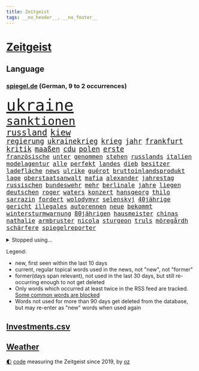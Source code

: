 ```yaml
---
title: Zeitgeist
tags: __no_header__, __no_footer__
---
```


# [Zeitgeist](https://oliz.io/zeitgeist/)

## Language

<h3><a href="https://www.spiegel.de" target="_blank">spiegel.de</a> (German, 9 to 2 occurrences)</h3>
<p style="font-family:monospace">
<span style="font-size:32pt"><a href="news_links.html#ukraine" class="current">ukraine</a></span>
<br>
<span style="font-size:23pt"><a href="news_links.html#sanktionen" class="current">sanktionen</a></span>
<br>
<span style="font-size:17pt"><a href="news_links.html#russland" class="current">russland</a></span>
<span style="font-size:17pt"><a href="news_links.html#kiew" class="current">kiew</a></span>
<br>
<span style="font-size:14pt"><a href="news_links.html#regierung" class="current">regierung</a></span>
<span style="font-size:14pt"><a href="news_links.html#ukrainekrieg" class="current">ukrainekrieg</a></span>
<span style="font-size:14pt"><a href="news_links.html#krieg" class="current">krieg</a></span>
<span style="font-size:14pt"><a href="news_links.html#jahr" class="current">jahr</a></span>
<span style="font-size:14pt"><a href="news_links.html#frankfurt" class="current">frankfurt</a></span>
<span style="font-size:14pt"><a href="news_links.html#kritik" class="current">kritik</a></span>
<span style="font-size:14pt"><a href="news_links.html#maaßen" class="current">maaßen</a></span>
<span style="font-size:14pt"><a href="news_links.html#cdu" class="current">cdu</a></span>
<span style="font-size:14pt"><a href="news_links.html#polen" class="current">polen</a></span>
<span style="font-size:14pt"><a href="news_links.html#erste" class="current">erste</a></span>
<br>
<span style="font-size:12pt"><a href="news_links.html#französische" class="current">französische</a></span>
<span style="font-size:12pt"><a href="news_links.html#unter" class="current">unter</a></span>
<span style="font-size:12pt"><a href="news_links.html#genommen" class="current">genommen</a></span>
<span style="font-size:12pt"><a href="news_links.html#stehen" class="current">stehen</a></span>
<span style="font-size:12pt"><a href="news_links.html#russlands" class="current">russlands</a></span>
<span style="font-size:12pt"><a href="news_links.html#italien" class="current">italien</a></span>
<span style="font-size:12pt"><a href="news_links.html#modelagentur" class="new">modelagentur</a></span>
<span style="font-size:12pt"><a href="news_links.html#alle" class="current">alle</a></span>
<span style="font-size:12pt"><a href="news_links.html#perfekt" class="current">perfekt</a></span>
<span style="font-size:12pt"><a href="news_links.html#landes" class="current">landes</a></span>
<span style="font-size:12pt"><a href="news_links.html#dieb" class="current">dieb</a></span>
<span style="font-size:12pt"><a href="news_links.html#besitzer" class="current">besitzer</a></span>
<span style="font-size:12pt"><a href="news_links.html#ladefläche" class="new">ladefläche</a></span>
<span style="font-size:12pt"><a href="news_links.html#news" class="current">news</a></span>
<span style="font-size:12pt"><a href="news_links.html#ulrike" class="new">ulrike</a></span>
<span style="font-size:12pt"><a href="news_links.html#guérot" class="new">guérot</a></span>
<span style="font-size:12pt"><a href="news_links.html#bruttoinlandsprodukt" class="current">bruttoinlandsprodukt</a></span>
<span style="font-size:12pt"><a href="news_links.html#lage" class="current">lage</a></span>
<span style="font-size:12pt"><a href="news_links.html#oberstaatsanwalt" class="current">oberstaatsanwalt</a></span>
<span style="font-size:12pt"><a href="news_links.html#mafia" class="current">mafia</a></span>
<span style="font-size:12pt"><a href="news_links.html#alexander" class="current">alexander</a></span>
<span style="font-size:12pt"><a href="news_links.html#jahrestag" class="current">jahrestag</a></span>
<span style="font-size:12pt"><a href="news_links.html#russischen" class="current">russischen</a></span>
<span style="font-size:12pt"><a href="news_links.html#bundeswehr" class="current">bundeswehr</a></span>
<span style="font-size:12pt"><a href="news_links.html#mehr" class="current">mehr</a></span>
<span style="font-size:12pt"><a href="news_links.html#berlinale" class="new">berlinale</a></span>
<span style="font-size:12pt"><a href="news_links.html#jahre" class="current">jahre</a></span>
<span style="font-size:12pt"><a href="news_links.html#liegen" class="current">liegen</a></span>
<span style="font-size:12pt"><a href="news_links.html#deutschen" class="current">deutschen</a></span>
<span style="font-size:12pt"><a href="news_links.html#roger" class="new">roger</a></span>
<span style="font-size:12pt"><a href="news_links.html#waters" class="new">waters</a></span>
<span style="font-size:12pt"><a href="news_links.html#konzert" class="current">konzert</a></span>
<span style="font-size:12pt"><a href="news_links.html#hansgeorg" class="current">hansgeorg</a></span>
<span style="font-size:12pt"><a href="news_links.html#thilo" class="new">thilo</a></span>
<span style="font-size:12pt"><a href="news_links.html#sarrazin" class="new">sarrazin</a></span>
<span style="font-size:12pt"><a href="news_links.html#fordert" class="current">fordert</a></span>
<span style="font-size:12pt"><a href="news_links.html#wolodymyr" class="current">wolodymyr</a></span>
<span style="font-size:12pt"><a href="news_links.html#selenskyj" class="current">selenskyj</a></span>
<span style="font-size:12pt"><a href="news_links.html#40jährige" class="current">40jährige</a></span>
<span style="font-size:12pt"><a href="news_links.html#gericht" class="current">gericht</a></span>
<span style="font-size:12pt"><a href="news_links.html#illegales" class="current">illegales</a></span>
<span style="font-size:12pt"><a href="news_links.html#autorennen" class="new">autorennen</a></span>
<span style="font-size:12pt"><a href="news_links.html#neue" class="current">neue</a></span>
<span style="font-size:12pt"><a href="news_links.html#bekommt" class="current">bekommt</a></span>
<span style="font-size:12pt"><a href="news_links.html#wintersturmwarnung" class="new">wintersturmwarnung</a></span>
<span style="font-size:12pt"><a href="news_links.html#80jährigen" class="new">80jährigen</a></span>
<span style="font-size:12pt"><a href="news_links.html#hausmeister" class="new">hausmeister</a></span>
<span style="font-size:12pt"><a href="news_links.html#chinas" class="current">chinas</a></span>
<span style="font-size:12pt"><a href="news_links.html#nathalie" class="current">nathalie</a></span>
<span style="font-size:12pt"><a href="news_links.html#armbruster" class="current">armbruster</a></span>
<span style="font-size:12pt"><a href="news_links.html#nicola" class="current">nicola</a></span>
<span style="font-size:12pt"><a href="news_links.html#sturgeon" class="current">sturgeon</a></span>
<span style="font-size:12pt"><a href="news_links.html#truls" class="new">truls</a></span>
<span style="font-size:12pt"><a href="news_links.html#möregårdh" class="new">möregårdh</a></span>
<span style="font-size:12pt"><a href="news_links.html#schärfere" class="current">schärfere</a></span>
<span style="font-size:12pt"><a href="news_links.html#spiegelreporter" class="current">spiegelreporter</a></span>
</p>
<details>
<summary>Stopped using...</summary>
<p class="former" style="font-size:12pt">
investoren(855) leisten(855) 13(854) cristiano(854) geboten(854) manager(854) ronaldo(854) street(854) verlief(854) volker(854) abstimmung(853) fbi(853) konfrontiert(853) trauer(853) bildung(852) covid(852) demokraten(852) erfahrung(852) innenminister(852) pflege(852) verpflichtet(852) vorzeitig(852) coronawelle(851) erscheinen(851) falls(851) froh(851) jahrzehnte(851) kirche(851) liste(851) main(851) streiten(851) welchem(851) arbeitsplatz(850) ausnahmezustand(850) beispielen(850) beschluss(850) besorgt(850) bot(850) dauerhaft(850) geduld(850) hervor(850) kolumnist(850) vermehrt(850) zurzeit(850) gemeldet(849) mexiko(849) regierungschef(849) wichtiger(849) wirkung(849) wünscht(849) ausbruch(848) evakuiert(848) lager(848) persönlich(848) saskia(848) scheinen(848) stellten(848) 2016(847) beobachten(847) entwickelt(847) gutachten(847) passt(847) verteidigungsministerin(847) christopher(846) hacker(846) plädiert(846) solle(846) eindruck(845) gelernt(845) organisationen(845) rand(845) rat(845) schlechten(845) sicherheitsbehörden(845) streng(845) weitergeht(845) erlitten(844) for(844) infektion(844) innenministerium(844) litauen(844) metern(844) selben(844) wenden(844) zuge(844) höchststand(843) bekamen(842) see(842) durchsuchungen(841) kochen(841) möglichst(841) passen(841) rafael(841) töten(841) verunglückt(841) vieler(841) ausschuss(840) demokratische(840) entscheidend(840) gebraucht(840) höchste(840) natur(840) trafen(840) beantragt(839) brite(839) gebrochen(839) senkt(839) demokratischen(838) genauso(838) impfstoff(838) rät(838) standen(838) bestimmten(837) inszeniert(837) kontakte(837) sendet(837) übernahme(837) deals(836) globale(836) leitet(836) milliarde(836) mode(836) matthias(834) berühmte(833) drängen(833) sexuellen(833) berater(832) hinten(831) william(831) exporte(830) le(830) bestmarke(829) garten(829) trug(828) einschätzung(827) politikerin(827) antrag(826) einnahmen(826) favorit(826) landesweit(825) fortsetzung(824) journalist(824) letztes(824) rollt(824) unzufrieden(824) apps(823) leider(823) rasen(822) bezeichnete(821) rang(820) unterschrieben(820) whatsapp(820) landet(819) rechtsstreit(819) stürzen(819) mitarbeiterin(818) halbe(817) freiwillig(816) teilt(816) abgeschlossen(812) aufgabe(810) foto(806) startup(804) nächstes(802) annäherung(801) ausgaben(797) rache(791) rakete(790) aktionen(788) last(785) mehren(783) cdu/csu(780) woelki(775) dankt(769) berichtete(759) enthält(758) mallorca(757) lieferketten(754) räumte(744) geheimen(740) nachbarland(734) trinken(729) estland(725) unzureichend(706) gregor(686) long(674) enthalten(665) geehrt(658) fußballstar(647) lediglich(630) 83(625) drohende(608) benzinpreise(602) fotografen(599) lee(593) sammelt(592) kümmern(588) kündigten(585) 9(577) seele(568) zögert(562) landsleute(560) fossilen(559) ermordung(558) flut(557) beeinträchtigt(552) staatskonzern(539) 400000(537) funktionen(535) günstiges(530) moderner(529) geleistet(526) king(521) ussoldaten(518) world(516) wachsende(511) erreichte(504) tiger(504) anton(496) radikalen(494) demo(490) finanzhilfen(489) kunstwerke(486) ice(485) hofreiter(481) beider(480) gazprom(480) wichtiges(480) berufen(477) coronalage(474) erwärmung(474) morde(472) spürbar(471) gaslieferungen(470) feiertag(465) ungewöhnliche(465) unbekannter(464) matteo(456) methode(452) generationen(451) mehrmals(450) globaler(446) wärme(446) gerne(444) vorgesehen(444) laura(439) winfried(437) aktivistinnen(436) decken(436) extremer(435) quält(435) akw(434) seltene(432) wirtschaftlich(432) einfacher(428) sank(424) zustimmung(422) omikron(420) personalnot(419) oligarchen(418) pink(417) rätselhafter(414) chris(413) ebay(410) hochzeit(406) klara(405) nadal(403) preiserhöhung(400) lambrecht(398) passierte(398) lemke(394) steffi(394) zweites(394) vettel(391) australier(390) match(390) entführung(385) mild(385) wandern(385) erneuert(382) geschenk(381) schwieriger(381) spaltung(379) teilten(378) damalige(377) buckinghampalast(376) teppich(376) vergleichsweise(376) wahlrechtsreform(375) ergeben(372) helikopter(371) emotionalen(370) 1972(369) sofortige(369) frankfurts(367) dortmunder(365) konsequent(364) iga(361) świątek(361) schnellste(360) usbundesstaaten(359) fähigkeiten(355) geplanter(351) oppositionellen(351) motiven(345) mohammed(344) fortsetzen(339) abtreibungen(338) abbau(337) sanktioniert(336) spiegelbildungsnewsletter(336) verschwörung(335) anlässlich(333) nebenbei(332) profitierte(332) energiepreisen(329) maskendeals(329) finnische(327) fritz(326) zeitenwende(325) obergrenze(323) kasse(319) saporischschja(319) dilemma(318) koch(317) lindners(317) unfällen(316) sexualisierte(315) raser(314) coronalockdowns(310) besatzer(309) mysteriöse(308) nationalelf(308) starkes(308) verweis(308) wall(307) wiedervereinigung(307) zuflucht(305) sizilien(303) motto(302) austria(301) inside(301) ausfall(300) weichen(299) beck(294) durchsuchen(292) gesenkt(292) gewaltverbrechen(291) anschuldigungen(287) pelosi(287) morden(286) brasilianische(285) interessant(285) spritzen(285) export(282) generalstaatsanwaltschaft(281) lngterminals(281) skandalen(277) usschauspieler(275) ausfuhren(274) schlamm(274) gefangenenaustausch(273) unterlag(270) gefällt(269) einstecken(265) exuspräsident(264) weltverband(262) vereidigt(260) fdppolitikerin(259) herrscher(259) außergewöhnlichen(258) grünenpolitikerin(256) objekte(255) heimspiel(254) kommissarin(254) sportlich(254) belegt(251) einhalten(249) titelverteidiger(248) einsparen(247) kaffee(244) tiefer(244) verfassungsbeschwerde(243) update(242) veröffentlichen(242) offensichtlich(240) streichung(240) stehenden(239) trümmer(239) gegenzug(238) identifizieren(238) zulassung(238) irgendwann(236) lachen(235) attestiert(234) attraktiver(233) bewiesen(233) geltenden(233) verbreitung(233) prompt(232) bruno(231) misshandelt(231) verunglückten(231) arbeiteten(230) camper(230) paolo(230) dokumentation(229) obendrein(228) wirtschaftslage(228) zuwanderung(228) sara(227) verdeckte(227) finde(226) vorstellung(226) blatt(225) übergewinnsteuer(225) katholiken(224) standards(223) schrumpfen(222) verspottet(222) bewusstsein(221) terrormiliz(221) endgültige(216) angehen(215) niedersachsens(215) körperliche(214) oldenburg(214) eigenheim(213) schwächelt(213) kronprinz(212) atomkraftwerken(211) atomkraftwerke(210) oberstes(210) teuersten(210) mächtigste(209) verletzen(209) anreiz(208) fehlenden(208) frühestens(208) bemühungen(207) na(207) sparmaßnahmen(207) lebensgefährte(205) partien(205) agierte(203) einschlag(202) horst(200) rechtliche(200) angehoben(199) expertinnen(199) medikamenten(199) tennisspielerinnen(199) dankbar(198) denys(198) festkleben(198) negative(198) nördlich(198) repressionen(196) hollywoods(195) ältesten(195) überragte(194) fallzahlen(193) geräumt(193) daneben(192) erzürnt(192) offizielle(190) somalia(189) erstaunliche(188) schied(188) demonstration(187) mateusz(187) oberster(187) gründet(185) parteifreunde(184) garcia(183) notruf(183) zweitgrößte(182) geschwindigkeit(180) wärmepumpen(180) shitstorm(175) hunderttausend(173) plänen(173) dunkel(172) garantiert(172) rad(172) 1993(171) vollendet(171) bellingham(170) bezahlte(170) jude(170) 05(169) kandidierte(169) hits(166) wohlwollen(166) coronainfektionen(165) diebstahl(164) alex(163) sympathien(163) missverständnis(162) schiefgehen(162) lenken(161) wenigstens(161) abkehr(160) celsius(160) asiatischen(159) ersteigert(159) schwachstellen(159) töne(159) französin(157) jahreswechsel(157) zuschuss(157) beschaffen(156) cumex(156) entstehen(156) behindert(155) umgebung(155) mogadischu(154) finnen(153) moralische(153) somalias(153) somalische(153) unfair(153) forschern(152) link(152) unionsfraktion(151) feierten(150) atomausstieg(149) geschwindigkeitsbegrenzung(149) stromnetz(149) umweg(149) unbeantwortet(149) beseitigung(148) dunkle(148) heikler(148) umweltfreundlich(148) giovanni(147) havertz(147) bombardiert(146) krankenkasse(146) 2003(144) blockierten(144) kindergarten(144) remo(144) stemmen(144) harmonie(143) verbleib(143) wohngeld(143) entkam(142) unterzahl(142) blumen(141) bürokratischen(141) master(141) 42jährige(140) grundsatzrede(140) gesundheitszustand(139) denis(138) diskutierten(138) köhler(138) beliefern(137) raf(137) schief(137) wussten(137) buffalo(136) entschlossenheit(136) monika(136) spiegelrekonstruktion(136) stromsparen(136) tel(136) kleinste(135) schafften(135) 38jähriger(134) miese(134) einwanderung(133) pflichten(133) spiels(133) werkstatt(133) betrogen(132) legendär(132) arnold(131) königshaus(131) immobilienkonzern(130) co₂ausstoß(129) memoiren(129) psychologin(129) blanchett(127) cate(127) euparlaments(127) halbzeit(127) kompliziert(127) nominierungen(127) moukoko(126) sterne(126) youssoufa(126) aviv(125) gelegen(125) außenseiter(124) erpresst(124) fertig(124) grundschulen(124) hauptdarstellerin(124) kristersson(124) morgengrauen(124) tshirt(124) manches(123) tafel(123) arabischen(122) daniela(122) erzeugerpreise(122) geheimdokumente(122) pokern(122) bundesstraße(121) schäuble(121) sondertribunal(121) umfassend(121) sportdirektor(120) habt(119) jewgeni(119) verfilmt(118) abgelegenen(117) gruppensieg(117) piqué(117) ökonomisch(117) belege(116) future(116) peskow(116) herrschen(115) jauch(114) schiffsverkehr(114) trennte(114) spaltet(113) herren(112) beitragen(111) kommando(111) abraham(110) austin(109) beschweren(109) labourpartei(109) kampfpanzern(108) keines(108) meldungen(108) morawiecki(108) liebling(107) nflprofi(107) brutaler(106) oleg(106) rust(106) exnatogeneral(105) tatortvote(105) wegbaggern(105) anforderungen(104) doppelwumms(104) lehrkräftemangel(104) baustellen(103) verwandelte(103) britin(102) heimgesucht(102) tagebau(102) videoanalyse(102) rechtsradikalen(101) unerträglich(101) begeisterte(100) chaotische(100) costa(100) hose(100) landesteilen(100) jeremy(99) planung(99) fußballkarriere(98) portion(98) vegetarisch(98) christiane(97) programme(97) terrorgruppe(97) steve(96) verzögert(96) ausverkauft(95) fatih(95) gewehrt(94) silvester(94) tagebuch(94) absetzen(93) baukosten(93) interessanten(93) fdpverkehrsminister(92) filtern(92) genuss(92) ranghohe(92) versicherte(92) beantworten(91) dankesrede(91) eric(91) negativpreis(91) pyrotechnik(91) usverteidigungsminister(91) wochenstart(91) zubereitet(91) zusammenstößen(91) digital(90) gesellschaften(90) herausfinden(90) mittleren(90) anfrage(89) birol(89) gestohlenen(89) ieachef(89) krimiserie(89) schmutzigen(89) schneemangel(89) tansania(89) zentraler(89) eigenverantwortung(88) chandi(87) mächte(87) nachsicht(87) preet(87) umso(87) 99(86) flugzeugs(86) ig(86) kilimandscharo(86) kreditvergabe(86) langjähriger(86) metall(86) schmeißt(86) 736(85) dittrich(85) einsteiger(85) garzweiler(85) haubitzen(85) sieglosen(85) skisport(85) speziell(85) vorstellig(85) milliardenverlust(84) vizeminister(84) ölindustrie(84) alshabaab(83) as(83) auffällig(83) aufgeschoben(83) reichste(83) überlastung(83) aggressivität(82) berufstätig(82) darknet(82) dekade(82) klimaproteste(82) mariana(82) mexikanischer(82) qualifiziert(82) ronja(82) rönne(82) serbischen(82) söldnertruppe(82) todeszahlen(82) 4(81) anfragen(81) erzählungen(81) inoffizielle(81) kompromissen(81) kremls(81) renner(81) südafrikas(81) 28jährige(80) abgewiesener(80) blockaden(80) düpiert(80) ernennung(80) hoffnungsschimmer(80) kaliforniens(80) postete(80) schönheitswettbewerben(80) bedeckt(79) beratungen(79) csugeneralsekretär(79) durchleuchtet(79) erlebnisse(79) helme(79) huber(79) pharaos(79) rückwirkend(79) tutanchamun(79) berühmteste(78) brennstoffe(78) entkommt(78) freiheitsstrafen(78) korrupt(78) lästert(78) bewerbermangel(77) phillips(77) taschenlampe(77) butter(76) greene(76) grundgesetz(76) maren(76) marjorie(76) schaurig(76) steuerpflichtig(76) weltranglistenerste(76) drosseln(75) erfüllung(75) kaulitz(75) planten(75) privatpersonen(75) rennens(75) topform(75) ägyptische(75) dissidenten(74) fördermittel(74) hanebuth(74) männlicher(74) unesco(74) wagnis(74) webseite(74) zew(74) abwenden(73) bitter(73) kasernen(73) koloniale(73) restaurantkette(73) wahlkampfversprechen(73) ware(73) zewstudie(73) ampelpolitiker(72) bestatteten(72) eiskunstläuferin(72) gläschen(72) intern(72) wachsenden(72) überholmanöver(72) auftraggeber(71) kaufpreis(71) meryl(71) repression(71) streep(71) darmflora(70) entscheidendes(70) seehofer(70) spiegelbuch(70) zwergstaat(70) bundesverdienstkreuz(69) gegengewicht(69) go(69) segler(69) technische(69) ustour(69) verkaufsverbot(69) ärztevertreter(69) bischöfe(68) brüsseler(68) klimaaktivistinnen(68) krömer(68) prozesses(68) rhythmus(68) engländer(67) mediathek(67) siemens(67) apotheken(66) einplanen(66) schleppt(66) hiphopproduzent(65) kritikern(65) rekordniveau(65) repräsentantenhaus(65) beweist(64) borkum(64) polieren(64) servieren(64) spiegeluniversum(64) drahtzieher(63) eindrucksvoll(63) gelsenkirchen(63) holmes(63) scheidende(63) wolff(63) dreißig(62) empfehlenswert(62) verbrennungen(62) 20jährigen(61) einwechslung(61) paradox(61) repräsentantenhauses(61) rückstau(61) ärmerer(61) fertigen(60) jüngstes(60) petersburg(60) umstrittensten(60) verheißen(60) verschanzt(60) ampelvorschlag(59) kostspieligen(59) tram(59) wohltätige(59) zielgerade(59) fußballstars(58) komplette(58) lastenrad(58) sangen(58) tessa(58) wundern(58) munter(57) natopartner(57) niemanden(57) olena(57) satt(57) ussanktionen(57) wintereinbruch(57) ölkonzerne(57) arbeitsplätze(56) brugger(56) einsatzkräften(56) maßlose(56) mittelständler(56) schlanker(56) versicherung(56) bagger(55) braunkohletagebau(55) coronahilfen(55) emails(55) größeren(55) praxen(55) stall(55) streitigkeiten(55) erheblichen(54) ganztagsbetreuung(54) gelegenen(54) knotenpunkt(54) münzen(54) saudiarabische(54) suspendierten(54) zerreißt(54) beheben(53) fabian(53) mac(53) palast(53) spiegelredakteure(53) wahlrecht(53) ärmsten(52) dnipro(51) dunkelheit(51) haiti(51) hängepartie(51) modernisieren(51) modulen(51) tatsächlichen(51) verarbeiten(51) ähnlicher(51) 165(50) axl(50) escooter(50) mitchell(50) trieb(50) vulkan(50) überspannt(50) 750(49) anhebung(49) betreut(49) dritter(49) flugabwehrsysteme(49) plötzlichen(49) ruhiger(49) zahm(49) überschritten(49) chez(48) duisburgessen(48) erlaubnis(48) lustige(48) 70000(47) altenheim(47) fortgeschrittene(47) kletterer(47) labbadia(47) regierungsgebäude(47) versagten(47) axelspringerverlag(46) chinesischem(46) exportieren(46) pinocchio(46) lokomotiven(45) strukturelle(45) tauchte(45) antholz(44) elternteile(44) gepardpanzer(44) parkplätze(44) anzug(43) ardern(43) informieren(43) jacinda(43) lösegeld(43) pedro(43) toptalent(43) videoapp(43) euparlamentspräsidentin(42) kitzbühel(42) metsola(42) tablet(42) unvergessen(42) vergab(42) ach(41) kapital(41) trotzt(41) vorherige(41) choice(40) geräten(40) kongo(40) medikamentenmangel(40) schnelleren(40) staatsdienst(40) vertraulicher(40) übereinstimmenden(40) aktionsplan(39) böllern(39) konstrukteure(39) peruanische(39) platzen(39) randalierern(39) roberta(39) schlüssel(39) streifzug(39) tvproduzent(39) aufzubauen(38) dr(38) dre(38) persönliches(38) voraussetzung(38) wohneigentum(38) geringe(37) kroatischen(37) luftabwehr(37) revier(37) zuzugehen(37) ambitioniertes(36) fabelhafte(36) kredit(36) schlagkraft(36) terrorverdächtige(36) tropfen(36) 57jährige(35) erniedrigt(35) europe(35) freundschaften(35) gebrochener(35) herrlich(35) kriege(35) lösten(35) spanischer(35) baldiger(34) boluarte(34) böllerverbot(34) deripaska(34) dina(34) entzückt(34) gewölbe(34) pumas(34) rabieh(34) einladen(33) knall(33) promille(33) sprengsatz(33) unterschrift(33) 18jähriger(32) chemotherapie(32) daumen(32) eingestanden(32) nachfahren(32) nepal(32) nsverbrecher(32) populären(32) emissionshandel(31) erweisen(31) güter(31) inventur(31) konditionen(31) mächtig(31) naher(31) strafanzeigen(31) thailands(31) weltbühne(31) wohnblock(31) beschleunigen(30) fahrion(30) kältewelle(30) militärübung(30) oppositionspolitiker(30) plätze(30) projekts(30) staatsgebiet(30) unterschätzt(30) weiterbildung(30) annika(29) heimweh(29) hinrichtungen(29) innen(29) pflegeheim(29) fächer(28) oberfranken(28) panzeri(28) passanten(28) tanzlokal(28) verhältnismäßig(28) zurückgetretenen(28) arbeitsverbot(27) armeechef(27) doppelmord(27) todoliste(27) wdr(27) wildtiere(27) akute(26) gesundem(26) hagelte(26) juwelendiebstahl(26) marx(26) ministers(26) philologenverband(26) theaters(26) ungeimpfte(26) wilden(26) blues(25) geträumt(25) guardian(25) heiter(25) meditation(25) nachrichtendienst(25) polarforscher(25) radio(25) unvorbereitete(25) verheerende(25) ärzten(25) bloomberg(24) gefroren(24) liberal(24) podest(24) shows(24) zugeben(24) ausfindig(23) bukarest(23) fußballtransferticker(23) jana(23) kriegsgefangenen(23) mitgliederzahl(23) protektionismus(23) zweck(23) abstinenz(22) aufwind(22) bildzeitung(22) elektrizität(22) gescheiterte(22) leopard2panzern(22) mächtigster(22) umweltministerin(22) verwandtschaft(22) yann(22) angel(21) biolebensmitteln(21) schublade(21) strafrechtlich(21) studentinnen(21) weltlage(21) ärzteverbände(21) beigesetzt(20) beträgt(20) bills(20) böller(20) damar(20) dreifacher(20) hamlin(20) herzstillstand(20) nflplayoffs(20) parlamentspräsidentin(20) fanatische(19) grundlegend(19) meditieren(19) radler(19) schichten(19) zurückkaufen(19) abrutschen(18) enttäuschungen(18) herausragenden(18) klimaschützerin(18) milchstraße(18) seelische(18) silvesterkrawallen(18) ampelpläne(17) anteilnahme(17) gottesdienst(17) schützenpanzer(17) usstadt(17) arbeitstag(16) aufseher(16) hochhaus(16) jachten(16) lützerathproteste(16) macher(16) mitfavorit(16) mitverantwortung(16) outfits(16) psychiater(16) sonderzahlung(16) springer(16) totes(16) übertragbar(16) brust(15) geldanlage(15) gemessen(15) gleichgewicht(15) hallo(15) schneepflug(15) airbnb(14) anfänger(14) beschissen(14) filmtipps(14) oberbürgermeisterin(14) silvestervideo(14) bescheiden(13) fotografieren(13) hektische(13) spare(13) verdächtigt(13) besetzung(12) gianluca(12) ina(12) juri(12) knorr(12) landesweiter(12) sanktionsliste(12) vialli(12) auffallend(11) bewusster(11) geheimdokumenten(11) genussvoll(11) geschult(11) mörderischer(11) pflegeheimbetreiber(11) zahlreicher(11)
</p>
</details>
<p>Legend:
<ul>
<li><span class="new">new</span>, first seen within the last 10 days</li>
<li><span class="current">current</span>, regular topical words used in the news, not "new", not "former"</li>
<li><span class="former">former(days span relevant)</span>, not used in the last 30 days, but still re-occurring enough to not get deleted</li>
<li>Only words which occurred at least twice in the RSS feed are tracked. <a href="language/filters.py">Some common words are blocked</a></li>
<li>Words not used for more than 90 days get deleted from the database, but may re-enter as "new" words when used again</li>
</ul>
</p>

## [Investments](investments.html)[.csv](investments.csv)

## [Weather](weather.html)

<footer>
<a href="javascript:toggleTheme()" class="nav">🌓</a>
<a href="https://github.com/ooz/zeitgeist">code</a> measuring the Zeitgeist since 2019, by <a href="https://oliz.io">oz</a>
</footer>
